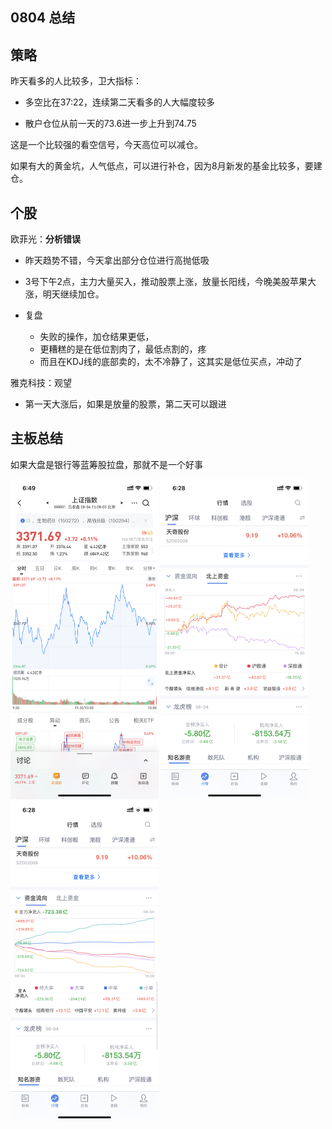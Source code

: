 ## 0804 总结



## 策略

昨天看多的人比较多，卫大指标：

* 多空比在37:22，连续第二天看多的人大幅度较多

* 散户仓位从前一天的73.6进一步上升到74.75

这是一个比较强的看空信号，今天高位可以减仓。

如果有大的黄金坑，人气低点，可以进行补仓，因为8月新发的基金比较多，要建仓。



## 个股

欧菲光：**分析错误**

* 昨天趋势不错，今天拿出部分仓位进行高抛低吸  

* 3号下午2点，主力大量买入，推动股票上涨，放量长阳线，今晚美股苹果大涨，明天继续加仓。

* 复盘

    * 失败的操作，加仓结果更低，
    * 更糟糕的是在低位割肉了，最低点割的，疼
    * 而且在KDJ线的底部卖的，太不冷静了，这其实是低位买点，冲动了

    

雅克科技：观望

* 第一天大涨后，如果是放量的股票，第二天可以跟进

## 主板总结

如果大盘是银行等蓝筹股拉盘，那就不是一个好事



<img src="assets/0804/IMG_3062.PNG" alt="IMG_3062" style="zoom:50%;" />

<img src="assets/0804/IMG_3061.PNG" alt="IMG_3061" style="zoom:50%;" />

<img src="assets/0804/IMG_3060.PNG" alt="IMG_3060" style="zoom:50%;" />

